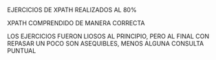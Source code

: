 EJERCICIOS DE XPATH REALIZADOS AL 80% 

XPATH COMPRENDIDO DE MANERA CORRECTA

LOS EJERCICIOS FUERON LIOSOS AL PRINCIPIO, PERO AL FINAL CON REPASAR UN POCO SON ASEQUIBLES, MENOS ALGUNA CONSULTA PUNTUAL
